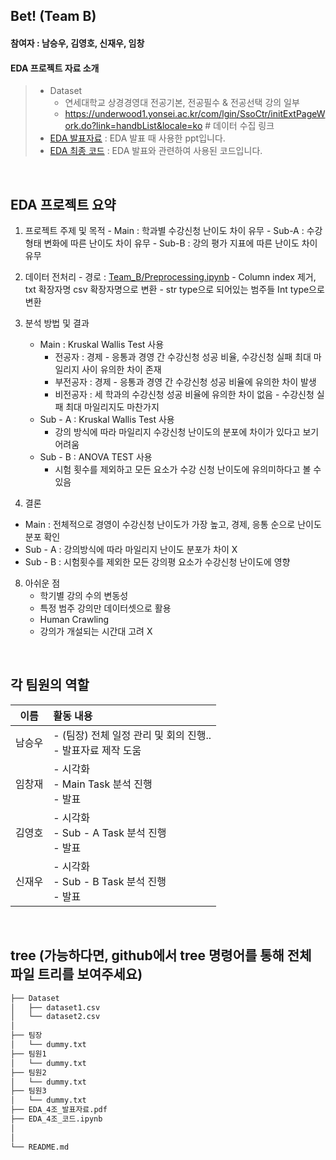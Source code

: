 ## Bet! (Team B)
#### 참여자 : 남승우, 김영호, 신재우, 임창
#### EDA 프로젝트 자료 소개
> * Dataset
>   * 연세대학교 상경경영대 전공기본, 전공필수 & 전공선택 강의 일부
>   * https://underwood1.yonsei.ac.kr/com/lgin/SsoCtr/initExtPageWork.do?link=handbList&locale=ko # 데이터 수집 링크
> * [EDA 발표자료](EDA_B조_발표자료.pdf) : EDA 발표 때 사용한 ppt입니다.
> * [EDA 최종 코드](EDA_B조_코드.ipynb) : EDA 발표와 관련하여 사용된 코드입니다.

<br>



## EDA 프로젝트 요약

1. 프로젝트 주제 및 목적
        - Main : 학과별 수강신청 난이도 차이 유무
        - Sub-A : 수강형태 변화에 따른 난이도 차이 유무
        - Sub-B : 강의 평가 지표에 따른 난이도 차이 유무 

3. 데이터 전처리
        - 경로 : [Team_B/Preprocessing.ipynb](https://github.com/namu-tree/10th-EDA/blob/main/Team_B/Preprocessing.ipynb)
        - Column index 제거, txt 확장자명 csv 확장자명으로 변환
        - str type으로 되어있는 범주들 Int type으로 변환
            
 
5. 분석 방법 및 결과
   
   - Main : Kruskal Wallis Test 사용
     - 전공자 : 경제 - 응통과 경영 간 수강신청 성공 비율, 수강신청 실패 최대 마일리지 사이 유의한 차이 존재 
     - 부전공자 : 경제 - 응통과 경영 간 수강신청 성공 비율에 유의한 차이 발생
     - 비전공자 : 세 학과의 수강신청 성공 비율에 유의한 차이 없음 - 수강신청 실패 최대 마일리지도 마찬가지
   - Sub - A : Kruskal Wallis Test 사용
     - 강의 방식에 따라 마일리지 수강신청 난이도의 분포에 차이가 있다고 보기 어려움
   - Sub - B : ANOVA TEST 사용
     - 시험 횟수를 제외하고 모든 요소가 수강 신청 난이도에 유의미하다고 볼 수 있음
		    
7. 결론
  - Main : 전체적으로 경영이 수강신청 난이도가 가장 높고, 경제, 응통 순으로 난이도 분포 확인
  - Sub - A : 강의방식에 따라 마일리지 난이도 분포가 차이 X
  - Sub - B : 시험횟수를 제외한 모든 강의평 요소가 수강신청 난이도에 영향
    
8. 아쉬운 점
    - 학기별 강의 수의 변동성
    - 특정 범주 강의만 데이터셋으로 활용
    - Human Crawling
    - 강의가 개설되는 시간대 고려 X



<br>



 ## 각 팀원의 역할
 
|이름|활동 내용| 
|:---:|:---|
|남승우| - (팀장) 전체 일정 관리 및 회의 진행..<br> - 발표자료 제작 도움| 
|임창재| - 시각화<br> - Main Task 분석 진행 <br> - 발표| 
|김영호| - 시각화 <br> - Sub - A Task 분석 진행 <br> - 발표|
|신재우| - 시각화<br> - Sub - B Task 분석 진행 <br> - 발표| 
<br/>



## tree (가능하다면, github에서 tree 명령어를 통해 전체 파일 트리를 보여주세요)
```bash
├── Dataset
│   ├── dataset1.csv
│   └── dataset2.csv
│
├── 팀장
│   └── dummy.txt
├── 팀원1
│   └── dummy.txt
├── 팀원2
│   └── dummy.txt
├── 팀원3
│   └── dummy.txt
├── EDA_4조_발표자료.pdf
├── EDA_4조_코드.ipynb
│   
│
└── README.md
``` 
